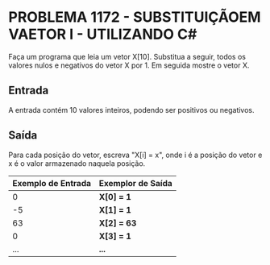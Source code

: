 # PROBLEMA 1172 - SUBSTITUIÇÃOEM VAETOR I - UTILIZANDO C#

Faça um programa que leia um vetor X[10]. Substitua a seguir, todos os valores nulos e negativos do vetor X por 1. Em seguida mostre o vetor X.

## Entrada
A entrada contém 10 valores inteiros, podendo ser positivos ou negativos.

## Saída
Para cada posição do vetor, escreva "X[i] = x", onde i é a posição do vetor e x é o valor armazenado naquela posição.


| Exemplo de Entrada   | Exemplor de Saída    |
|----------------------|----------------------|
| 0                    | **X[0] = 1**         |  
| -5                   | **X[1] = 1**         |
| 63                   | **X[2] = 63**        |
| 0                    | **X[3] = 1**         |
| ...                  | **...**              |